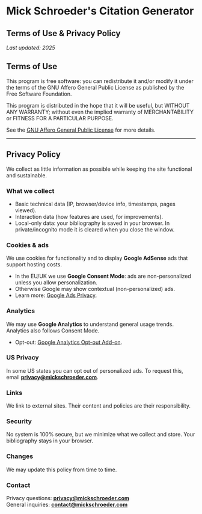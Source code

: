 # Mick Schroeder's Citation Generator

## Terms of Use & Privacy Policy

_Last updated: 2025_

## Terms of Use

This program is free software: you can redistribute it and/or modify it under the terms of the GNU Affero General Public License as published by the Free Software Foundation.

This program is distributed in the hope that it will be useful, but WITHOUT ANY WARRANTY; without even the implied warranty of MERCHANTABILITY or FITNESS FOR A PARTICULAR PURPOSE.

See the [GNU Affero General Public License](https://www.gnu.org/licenses/agpl-3.0.en.html) for more details.

---

## Privacy Policy

We collect as little information as possible while keeping the site functional and sustainable.

### What we collect

- Basic technical data (IP, browser/device info, timestamps, pages viewed).
- Interaction data (how features are used, for improvements).
- Local-only data: your bibliography is saved in your browser. In private/incognito mode it is cleared when you close the window.

### Cookies & ads

We use cookies for functionality and to display **Google AdSense** ads that support hosting costs.

- In the EU/UK we use **Google Consent Mode**: ads are non-personalized unless you allow personalization.
- Otherwise Google may show contextual (non-personalized) ads.
- Learn more: [Google Ads Privacy](https://policies.google.com/technologies/ads).

### Analytics

We may use **Google Analytics** to understand general usage trends. Analytics also follows Consent Mode.

- Opt-out: [Google Analytics Opt-out Add-on](https://tools.google.com/dlpage/gaoptout).

### US Privacy

In some US states you can opt out of personalized ads. To request this, email **privacy@mickschroeder.com**.

### Links

We link to external sites. Their content and policies are their responsibility.

### Security

No system is 100% secure, but we minimize what we collect and store. Your bibliography stays in your browser.

### Changes

We may update this policy from time to time.

### Contact

Privacy questions: **privacy@mickschroeder.com**  
General inquiries: **contact@mickschroeder.com**
